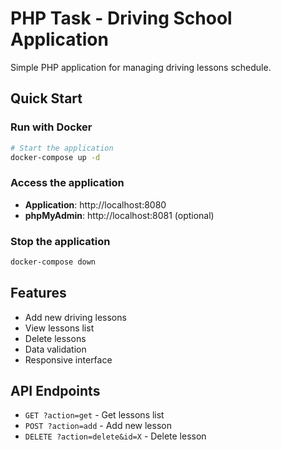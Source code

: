 # PHP Task - Driving School Application

Simple PHP application for managing driving lessons schedule.

## Quick Start

### Run with Docker

```bash
# Start the application
docker-compose up -d
```

### Access the application

- **Application**: http://localhost:8080
- **phpMyAdmin**: http://localhost:8081 (optional)

### Stop the application

```bash
docker-compose down
```

## Features

- Add new driving lessons
- View lessons list
- Delete lessons
- Data validation
- Responsive interface

## API Endpoints

- `GET ?action=get` - Get lessons list
- `POST ?action=add` - Add new lesson
- `DELETE ?action=delete&id=X` - Delete lesson